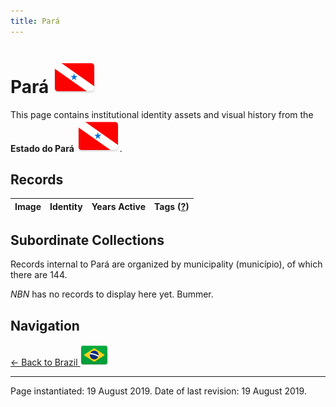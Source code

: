 ```yaml
---
title: Pará
---
```


# Pará <img src="../../images/FlagKit/SA/BR/PA/PA@3x.png" class="flagkit-head">

This page contains institutional identity assets and visual history from the **Estado do Pará** <img src="../../images/FlagKit/SA/BR/PA/PA@3x.png" class="flagkit">.

## Records

| Image | Identity | Years Active | Tags ([?](/guide/flags.html#Flags-Aiding-in-Classification)) |
| :---: | :------- | :-----------:| :---: |

## Subordinate Collections

Records internal to Pará are organized by municipality (município), of which there are 144.

*NBN* has no records to display here yet. Bummer.

## Navigation

[← Back to Brazil <img src="../../images/FlagKit/SA/BR/BR@2x.png" class="flagkit">](../BR.html)

---

Page instantiated: 19 August 2019.
Date of last revision: 19 August 2019.